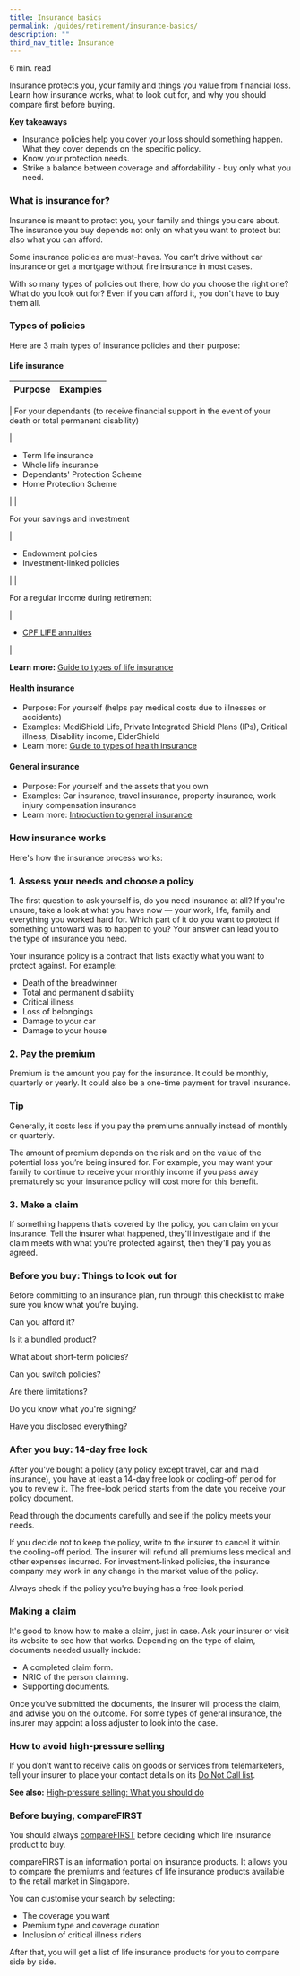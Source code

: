 ```yaml
---
title: Insurance basics
permalink: /guides/retirement/insurance-basics/
description: ""
third_nav_title: Insurance
---
```

6 min. read

Insurance protects you, your family and things you value from financial loss. Learn how insurance works, what to look out for, and why you should compare first before buying.

**Key takeaways**

*   Insurance policies help you cover your loss should something happen. What they cover depends on the specific policy.
*   Know your protection needs.
*   Strike a balance between coverage and affordability - buy only what you need.

### What is insurance for?

Insurance is meant to protect you, your family and things you care about. The insurance you buy depends not only on what you want to protect but also what you can afford.

Some insurance policies are must-haves. You can’t drive without car insurance or get a mortgage without fire insurance in most cases.

With so many types of policies out there, how do you choose the right one? What do you look out for? Even if you can afford it, you don't have to buy them all.

### Types of policies

Here are 3 main types of insurance policies and their purpose:

#### Life insurance

| Purpose | Examples |
| --- | --- |
| 
For your dependants (to receive financial support in the event of your death or total permanent disability)

 | 

*   Term life insurance
*   Whole life insurance
*   Dependants' Protection Scheme
*   Home Protection Scheme

 |
| 

For your savings and investment

 | 

*   Endowment policies
*   Investment-linked policies

 |
| 

For a regular income during retirement

 | 

*   [CPF LIFE annuities](https://www.cpf.gov.sg/member/retirement-income/monthly-payouts/cpf-life)

 |

**Learn more:** [Guide to types of life insurance](https://www.moneysense.gov.sg/starter-packs/guide-to-types-of-life-insurance)

#### Health insurance

*   Purpose: For yourself (helps pay medical costs due to illnesses or accidents)
*   Examples: MediShield Life, Private Integrated Shield Plans (IPs), Critical illness, Disability income, ElderShield
*   Learn more: [Guide to types of health insurance](https://www.moneysense.gov.sg/starter-packs/guide-to-types-of-health-insurance)

#### General insurance

*   Purpose: For yourself and the assets that you own
*   Examples: Car insurance, travel insurance, property insurance, work injury compensation insurance
*   Learn more: [Introduction to general insurance](https://www.moneysense.gov.sg/articles/2018/10/introduction-to-general-insurance)

### How insurance works

Here's how the insurance process works:

### 1\. Assess your needs and choose a policy

The first question to ask yourself is, do you need insurance at all? If you're unsure, take a look at what you have now — your work, life, family and everything you worked hard for. Which part of it do you want to protect if something untoward was to happen to you? Your answer can lead you to the type of insurance you need.

Your insurance policy is a contract that lists exactly what you want to protect against. For example:

*   Death of the breadwinner
*   Total and permanent disability
*   Critical illness
*   Loss of belongings
*   Damage to your car
*   Damage to your house

### 2\. Pay the premium

Premium is the amount you pay for the insurance. It could be monthly, quarterly or yearly. It could also be a one-time payment for travel insurance.

### Tip

Generally, it costs less if you pay the premiums annually instead of monthly or quarterly.

The amount of premium depends on the risk and on the value of the potential loss you’re being insured for. For example, you may want your family to continue to receive your monthly income if you pass away prematurely so your insurance policy will cost more for this benefit.

### 3\. Make a claim

If something happens that’s covered by the policy, you can claim on your insurance. Tell the insurer what happened, they'll investigate and if the claim meets with what you’re protected against, then they'll pay you as agreed.

### Before you buy: Things to look out for

Before committing to an insurance plan, run through this checklist to make sure you know what you’re buying.

Can you afford it?

Is it a bundled product?

What about short-term policies?

Can you switch policies?

Are there limitations?

Do you know what you're signing?

Have you disclosed everything?

### After you buy: 14-day free look

After you've bought a policy (any policy except travel, car and maid insurance), you have at least a 14-day free look or cooling-off period for you to review it. The free-look period starts from the date you receive your policy document.

Read through the documents carefully and see if the policy meets your needs.

If you decide not to keep the policy, write to the insurer to cancel it within the cooling-off period. The insurer will refund all premiums less medical and other expenses incurred. For investment-linked policies, the insurance company may work in any change in the market value of the policy.

Always check if the policy you're buying has a free-look period.

### Making a claim

It's good to know how to make a claim, just in case. Ask your insurer or visit its website to see how that works. Depending on the type of claim, documents needed usually include:

*   A completed claim form.
*   NRIC of the person claiming.
*   Supporting documents.

Once you've submitted the documents, the insurer will process the claim, and advise you on the outcome. For some types of general insurance, the insurer may appoint a loss adjuster to look into the case.

### How to avoid high-pressure selling

If you don't want to receive calls on goods or services from telemarketers, tell your insurer to place your contact details on its [Do Not Call list](https://www.dnc.gov.sg/index.html).

**See also:** [High-pressure selling: What you should do](https://www.moneysense.gov.sg/articles/2018/11/high-pressure-selling-what-you-should-do)

### Before buying, compareFIRST

You should always [compareFIRST](http://www.comparefirst.sg/wap/homeEvent.action) before deciding which life insurance product to buy.

compareFIRST is an information portal on insurance products. It allows you to compare the premiums and features of life insurance products available to the retail market in Singapore.

You can customise your search by selecting:

*   The coverage you want
*   Premium type and coverage duration
*   Inclusion of critical illness riders

After that, you will get a list of life insurance products for you to compare side by side.